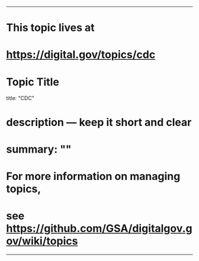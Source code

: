
---
# This topic lives at
# https://digital.gov/topics/cdc

# Topic Title
title: "CDC"

# description — keep it short and clear
# summary: ""


# For more information on managing topics,
# see https://github.com/GSA/digitalgov.gov/wiki/topics
---
